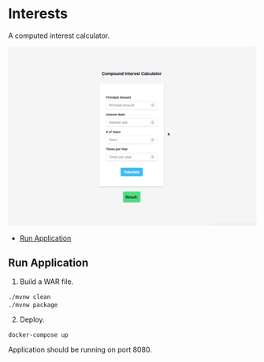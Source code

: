# Interests

A computed interest calculator.

![demo](demo.gif)

- [Run Application](#run-application)

## Run Application

1. Build a WAR file.

```shell
./mvnw clean
./mvnw package
```

2. Deploy.

```shell
docker-compose up
```

Application should be running on port 8080.